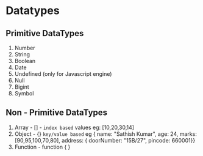 # Datatypes

## Primitive DataTypes
1. Number
2. String
3. Boolean
4. Date
5. Undefined (only for Javascript engine)
6. Null
7. Bigint
8. Symbol

##  Non - Primitive DataTypes
1. Array - [] - `index based` values
    eg: [10,20,30,14]
2. Object - {} `key/value based`  eg { name: "Sathish Kumar", age: 24, marks: [90,95,100,70,80], address: { doorNumber: "15B/27", pincode: 660001}}
3. Function - function <name> { }
